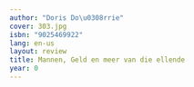```yaml
---
author: "Doris Do\u0308rrie"
cover: 303.jpg
isbn: "9025469922"
lang: en-us
layout: review
title: Mannen, Geld en meer van die ellende
year: 0
---
```

